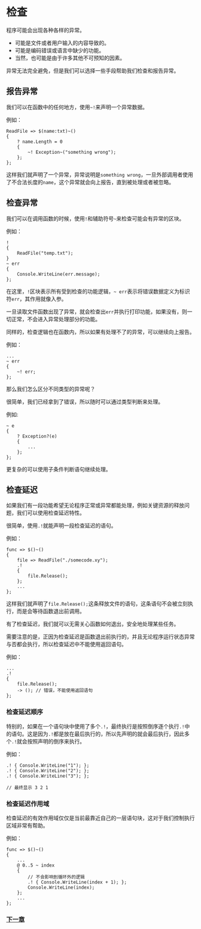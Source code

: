 # 检查
程序可能会出现各种各样的异常。

- 可能是文件或者用户输入的内容导致的。
- 可能是编码错误或语言中缺少的功能。
- 当然，也可能是由于许多其他不可预知的因素。

异常无法完全避免，但是我们可以选择一些手段帮助我们检查和报告异常。

## 报告异常
我们可以在函数中的任何地方，使用`~!`来声明一个异常数据。

例如：
```
ReadFile => $(name:txt)~()
{
    ? name.Length = 0
    {
        ~! Exception~("something wrong");
    };
};
```
这样我们就声明了一个异常，异常说明是`something wrong`，一旦外部调用者使用了不合法长度的`name`，这个异常就会向上报告，直到被处理或者被忽略。
## 检查异常
我们可以在调用函数的时候，使用`!`和辅助符号`~`来检查可能会有异常的区块。

例如：
```
!
{
    ReadFile("temp.txt");
}
~ err
{
    Console.WriteLine(err.message);
};
```
在这里，`!`区块表示所有受到检查的功能逻辑，`~ err`表示将错误数据定义为标识符`err`，其作用就像入参。

一旦读取文件函数出现了异常，就会检查出`err`并执行打印功能，如果没有，则一切正常，不会进入异常处理部分的功能。

同样的，检查逻辑也在函数内，所以如果有处理不了的异常，可以继续向上报告。

例如：
```
...
~ err 
{ 
    ~! err; 
};
```
那么我们怎么区分不同类型的异常呢？

很简单，我们已经拿到了错误，所以随时可以通过类型判断来处理。

例如:
```
~ e
{
    ? Exception?(e) 
    {
        ...
    };
};
```
更复杂的可以使用子条件判断语句继续处理。

## 检查延迟
如果我们有一段功能希望无论程序正常或异常都能处理，例如关键资源的释放问题，我们可以使用检查延迟特性。

很简单，使用`.!`就能声明一段检查延迟的语句。

例如：
```
func => $()~()
{
    file => ReadFile("./somecode.xy");
    .!
    {
        file.Release();  
    };
    ...
};
```
这样我们就声明了`file.Release();`这条释放文件的语句，这条语句不会被立刻执行，而是会等待函数退出前调用。

有了检查延迟，我们就可以无需关心函数如何退出，安全地处理某些任务。

需要注意的是，正因为检查延迟是函数退出前执行的，并且无论程序运行状态异常与否都会执行，所以检查延迟中不能使用返回语句。

例如：
```
...
.!
{
    file.Release();  
    -> (); // 错误，不能使用返回语句
};
```

### 检查延迟顺序
特别的，如果在一个语句块中使用了多个`.!`，最终执行是按照倒序逐个执行`.!`中的语句。这是因为`.!`都是放在最后执行的，所以先声明的就会最后执行，因此多个`.!`就会按照声明的倒序来执行。

例如：
```
.! { Console.WriteLine("1"); };
.! { Console.WriteLine("2"); };
.! { Console.WriteLine("3"); };

// 最终显示 3 2 1
```

### 检查延迟作用域
检查延迟的有效作用域仅仅是当前最靠近自己的一层语句块，这对于我们控制执行区域非常有帮助。

例如：
```
func => $()~()
{
    ...
    @ 0..5 ~ index
    {
        // 不会影响到循环外的逻辑
        .! { Console.WriteLine(index + 1); };
        Console.WriteLine(index);
    };
    ...
};
```
### [下一章](异步处理.md)
